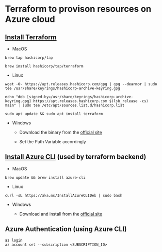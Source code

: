 # Terraform to provison resources on Azure cloud

## [Install Terraform](https://developer.hashicorp.com/terraform/downloads?product_intent=terraform)

- MacOS
```
brew tap hashicorp/tap

brew install hashicorp/tap/terraform
```

- Linux
```
wget -O- https://apt.releases.hashicorp.com/gpg | gpg --dearmor | sudo tee /usr/share/keyrings/hashicorp-archive-keyring.gpg

echo "deb [signed-by=/usr/share/keyrings/hashicorp-archive-keyring.gpg] https://apt.releases.hashicorp.com $(lsb_release -cs) main" | sudo tee /etc/apt/sources.list.d/hashicorp.list

sudo apt update && sudo apt install terraform
```

- Windows

    - Download the binary from the [official site](www.terraform.io)

    - Set the Path Variable accordingly

## [Install Azure CLI](https://learn.microsoft.com/en-us/cli/azure/install-azure-cli-windows?tabs=azure-cli) (used by terraform backend)

- MacOS
```
brew update && brew install azure-cli
```

- Linux
```
curl -sL https://aka.ms/InstallAzureCLIDeb | sudo bash
```

- Windows

    - Download and install from the [official site](https://learn.microsoft.com/en-us/cli/azure/install-azure-cli-windows?tabs=azure-cli)


## Azure Authentication (using Azure CLI)

```
az login
az account set --subscription <SUBSCRIPTION_ID>
```